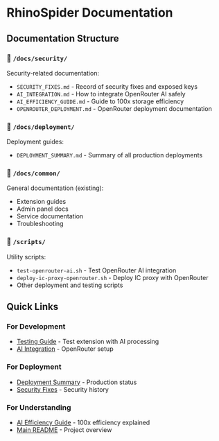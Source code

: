 # RhinoSpider Documentation

## Documentation Structure

### 📁 `/docs/security/`
Security-related documentation:
- `SECURITY_FIXES.md` - Record of security fixes and exposed keys
- `AI_INTEGRATION.md` - How to integrate OpenRouter AI safely
- `AI_EFFICIENCY_GUIDE.md` - Guide to 100x storage efficiency
- `OPENROUTER_DEPLOYMENT.md` - OpenRouter deployment documentation

### 📁 `/docs/deployment/`
Deployment guides:
- `DEPLOYMENT_SUMMARY.md` - Summary of all production deployments

### 📁 `/docs/common/`
General documentation (existing):
- Extension guides
- Admin panel docs
- Service documentation
- Troubleshooting

### 📁 `/scripts/`
Utility scripts:
- `test-openrouter-ai.sh` - Test OpenRouter AI integration
- `deploy-ic-proxy-openrouter.sh` - Deploy IC proxy with OpenRouter
- Other deployment and testing scripts

## Quick Links

### For Development
- [Testing Guide](../TESTING_GUIDE.md) - Test extension with AI processing
- [AI Integration](security/AI_INTEGRATION.md) - OpenRouter setup

### For Deployment
- [Deployment Summary](deployment/DEPLOYMENT_SUMMARY.md) - Production status
- [Security Fixes](security/SECURITY_FIXES.md) - Security history

### For Understanding
- [AI Efficiency Guide](security/AI_EFFICIENCY_GUIDE.md) - 100x efficiency explained
- [Main README](../README.md) - Project overview

